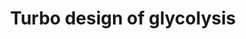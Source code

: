 ---
annotations:
- id: PW:0000640
  parent: classic metabolic pathway
  type: Pathway Ontology
  value: glycolysis pathway
authors:
- Anwesha
- Khanspers
- MaintBot
description: Many catabolic pathways begin with an ATP-requiring activation step,
  after which further metabolism yields a surplus of ATP. Such a 'turbo' principle
  is useful but also contains an inherent risk. This is illustrated by a detailed
  kinetic analysis of glycolysis in a Saccharomyces cerevisiae mutant. The model has
  been converted to GPML using the PathSBML plugin from PathVIsio, importing the model
  BIOMD0000000253 from the BioModels Database directly. The layout has been improved
  manually.
last-edited: 2019-09-17
organisms:
- Saccharomyces cerevisiae
redirect_from:
- /index.php/Pathway:WP3636
- /instance/WP3636
revision: null
schema-jsonld:
- '@context': https://schema.org/
  '@id': https://wikipathways.github.io/pathways/WP3636.html
  '@type': Dataset
  creator:
    '@type': Organization
    name: WikiPathways
  description: Many catabolic pathways begin with an ATP-requiring activation step,
    after which further metabolism yields a surplus of ATP. Such a 'turbo' principle
    is useful but also contains an inherent risk. This is illustrated by a detailed
    kinetic analysis of glycolysis in a Saccharomyces cerevisiae mutant. The model
    has been converted to GPML using the PathSBML plugin from PathVIsio, importing
    the model BIOMD0000000253 from the BioModels Database directly. The layout has
    been improved manually.
  keywords:
  - ADP
  - ATP
  - Fru 1,6 P2
  - Glc
  - HMP
  - Tre 6 P
  license: CC0
  name: Turbo design of glycolysis
seo: CreativeWork
title: Turbo design of glycolysis
wpid: WP3636
---
